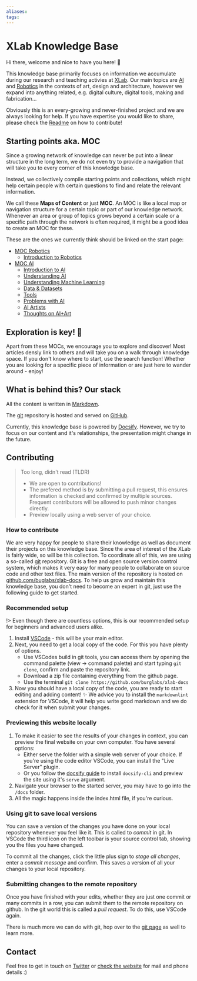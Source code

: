 ```yaml
---
aliases: 
tags: 
---
```


# XLab Knowledge Base
Hi there, welcome and nice to have you here! 👋

This knowledge base primarily focuses on information we accumulate during our research and teaching activies at [XLab](XLab.md). Our main topics are [AI](MOC%20AI.md) and [Robotics](MOC%20Robotics.md) in the contexts of art, design and architecture, however we expand into anything related, e.g. digital culture, digital tools, making and fabrication… 

Obviously this is an every-growing and never-finished project and we are always looking for help. If you have expertise you would like to share, please check the [Readme](Readme.md) on how to contribute!

## Starting points aka. MOC
Since a growing network of knowledge can never be put into a linear structure in the long term, we do not even try to provide a navigation  that will take you to every corner of this knowledge base. 

Instead, we collectively compile starting points and collections, which might help certain people with certain questions to find and relate the relevant information. 

We call these **Maps of Content** or just **MOC**. An MOC is like a local map or navigation structure for a certain topic or part of our knowledge network. Whenever an area or group of topics grows beyond a certain scale or a specific path through the network is often required, it might be a good idea to create an MOC for these. 

These are the ones we currently think should be linked on the start page:

- [MOC Robotics](MOC%20Robotics.md)
	- [Introduction to Robotics](Introduction%20to%20Robotics.md)
- [MOC AI](MOC%20AI.md)
	- [Introduction to AI](introduction-to-ai.md)
	- [Understanding AI](Understanding%20AI.md)
	- [Understanding Machine Learning](Machine%20Learning.md)
	- [Data & Datasets](Data%20and%20Datasets.md)
	- [Tools](AI%20Tools.md)
	- [Problems with AI](Problems%20with%20AI.md)
	- [AI Artists](ai-artists.md)
	- [Thoughts on AI+Art](Thoughts%20AI%20Art.md)

## Exploration is key! 🔭
Apart from these MOCs, we encourage you to explore and discover! Most articles densly link to others and will take you on a walk through knowledge space. If you don't know where to start, use the search function!
Whether you are looking for a specific piece of information or are just here to wander around - enjoy!

## What is behind this? Our stack
All the content is written in [Markdown](https://www.markdownguide.org/).

The [git](Git%20and%20Github.md) repository is hosted and served on [GitHub](https://github.com/burglabs/xlab-docs).

Currently, this knowledge base is powered by [Docsify](https://docsify.js.org). However, we try to focus on our content and it's relationships, the presentation might change in the future.

## Contributing

> Too long, didn't read (TLDR)
> - We are open to contributions!
> - The prefered method is by submitting a pull request, this ensures information is checked and confirmed by multiple sources. Frequent contributors will be allowed to push minor changes directly.
> - Preview locally using a web server of your choice.

### How to contribute

We are very happy for people to share their knowledge as well as document their projects on this knowledge base. Since the area of interest of the XLab is fairly wide, so will be this collection.
To coordinate all of this, we are using a so-called [git](Git%20and%20Github.md) repository. Git is a free and open source version control system, which makes it very easy for many people to collaborate on source code and other text files. The main version of the repository is hosted on [github.com/buglabs/xlab-docs](https://github.com/burglabs/xlab-docs). To help us grow and maintain this knowledge base, you don't need to become an expert in git, just use the following guide to get started.

### Recommended setup

!> Even though there are countless options, this is our recommended setup for beginners and advanced users alike.

1. Install [VSCode](https://code.visualstudio.com/) - this will be your main editor.
1. Next, you need to get a local copy of the code. For this you have plenty of options.
    - Use VSCodes build in git tools, you can access them by opening the command palette (view -> command palette) and start typing `git clone`, confirm and paste the repository link.
    - Download a zip file containing everything from the github page.
    - Use the terminal `git clone https://github.com/burglabs/xlab-docs`
1. Now you should have a local copy of the code, you are ready to start editing and adding content! ✨ We advice you to install the `markdownlint` extension for VSCode, it will help you write good markdown and we do check for it when submit your changes.

### Previewing this website locally

1. To make it easier to see the results of your changes in context, you can preview the final website on your own computer. You have several options:
    - Either serve the folder with a simple web server of your choice. If you're using the code editor VSCode, you can install the "Live Server" plugin.
    - Or you follow the [docsify guide](https://docsify.js.org/#/quickstart) to install `docsify-cli` and preview the site using it's `serve` argument.
1. Navigate your browser to the started server, you may have to go into the `/docs` folder.
1. All the magic happens inside the index.html file, if you're curious.

### Using git to save local versions

You can save a version of the changes you have done on your local repository whenever you feel like it. This is called to *commit* in git. In VSCode the third icon on the left toolbar is your source control tab, showing you the files you have changed.

To commit all the changes, click the little plus sign to *stage all changes*, enter a *commit message* and confirm. This saves a version of all your changes to your local repository.

### Submitting changes to the remote repository

Once you have finished with your edits, whether they are just one commit or many commits in a row, you can submit them to the remote repository on github. In the git world this is called a *pull request*. To do this, use VSCode again.

There is much more we can do with git, hop over to the [git page](tools/git.md) as well to learn more.

## Contact
Feel free to get in touch on [Twitter](https://twitter.com/burg_xlab) or [check the website](https://www.burg-halle.de/hochschule/einrichtungen/burglabs/xlab/) for mail and phone details :)